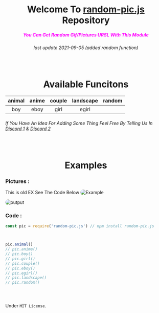 <center><h1 style="text-align:center">Welcome To <a href="https://www.npmjs.com/package/random-pic.js">random-pic.js</a> Repository </h1></center>

<h5 style="text-align:center;color:magenta;">You Can Get Random Gif/Pictures URSL With This Module</h5><h6 style="text-align:center;">last update 2021-09-05 (added random function)</h6>


<h1 style="text-align:center;padding-top:50px;"> Available Funcitons</h1>

| animal  | anime |couple |landscape|random|
|:-------------: |:-------------:|:-------------:|:-------------:|:-------------:|
| boy| eboy     |girl |egirl|

<h6> If You Have An Idea For Adding Some Thing Feel Free By Telling Us In <a href="https://discord.gg/6WtJZAWEfR">Discord 1</a> &  <a href="https://discord.gg/nJUAbk5eeu">Discord 2</a></h67>

<h1 style="text-align:center;padding-top:50px;"> Examples </h1>


<h3> Pictures :</h3>
This is old EX See The Code Below
<img src="https://cdn.discordapp.com/attachments/802560816426516531/876412446817001483/unknown.png" style="border-radius: 10px;" alt="Example"
/>

<img src="https://cdn.discordapp.com/attachments/802560816426516531/876410659821211688/unknown.png" style="border-radius: 10px;" alt="output"
/>


<h3> Code :</h3>


```javascript   
const pic = require('random-pic.js') // npm install random-pic.js



pic.animal()
// pic.anime()
// pic.boy()
// pic.girl()
// pic.couple()
// pic.eboy()
// pic.egirl()
// pic.landscape()
// pic.random()





```

Under `MIT License`.

